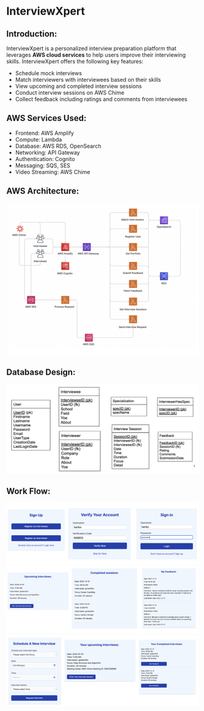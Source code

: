 # InterviewXpert 

## Introduction: 
InterviewXpert is a personalized interview preparation platform that leverages **AWS cloud services** to help users improve their interviewing skills. 
InterviewXpert offers the following key features: 
- Schedule mock interviews
- Match interviewers with interviewees based on their skills
- View upcoming and completed interview sessions
- Conduct interview sessions on AWS Chime
- Collect feedback including ratings and comments from interviewees

## AWS Services Used: 
- Frontend: AWS Amplify
- Compute: Lambda
- Database: AWS RDS, OpenSearch
- Networking: API Gateway
- Authentication: Cognito
- Messaging: SQS, SES
- Video Streaming: AWS Chime

## AWS Architecture: 
![AWS Architecture](images/architecture.png)

## Database Design:
![Schema](images/schema.png)

## Work Flow:
![Authentication](images/authentication.png)
![Interviewer Interface](images/interviewer.png)
![Interviewee Interface](images/interviewee.png)
